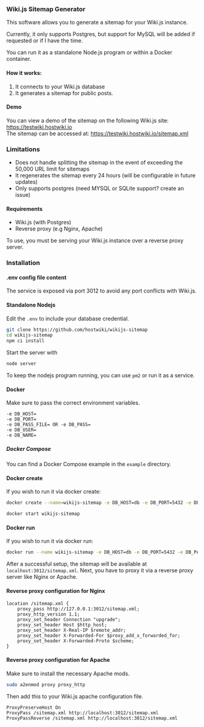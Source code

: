 ### Wiki.js Sitemap Generator

This software allows you to generate a sitemap for your Wiki.js instance.  

Currently, it only supports Postgres, but support for MySQL will be added if requested or if I have the time.  

You can run it as a standalone Node.js program or within a Docker container.

#### How it works:
1. It connects to your Wiki.js database
2. It generates a sitemap for public posts.

#### Demo
You can view a demo of the sitemap on the following Wiki.js site: https://testwiki.hostwiki.io  
The sitemap can be accessed at: https://testwiki.hostwiki.io/sitemap.xml

### Limitations
- Does not handle splitting the sitemap in the event of exceeding the 50,000 URL limit for sitemaps
- It regenerates the sitemap every 24 hours (will be configurable in future updates)
- Only supports postgres (need MYSQL or SQLite support? create an issue)

#### Requirements
- Wiki.js (with Postgres)
- Reverse proxy (e.g Nginx, Apache)


To use, you must be serving your Wiki.js instance over a reverse proxy server.

### Installation

#### .env config file content
The service is exposed via port 3012 to avoid any port conflicts with Wiki.js.

#### Standalone Nodejs
Edit the `.env` to include your database credential.  

```bash
git clone https://github.com/hostwiki/wikijs-sitemap
cd wikijs-sitemap
npm ci install
```

Start the server with 
```bash
node server
```  

To keep the nodejs program running, you can use `pm2` or run it as a service.

#### Docker
Make sure to pass the correct environment variables.
```
-e DB_HOST=
-e DB_PORT=
-e DB_PASS_FILE= OR -e DB_PASS=
-e DB_USER=
-e DB_NAME=
```

##### Docker Compose
You can find a Docker Compose example in the `example` directory.

#### Docker create
If you wish to run it via docker create:   
```bash
docker create --name=wikijs-sitemap -e DB_HOST=db -e DB_PORT=5432 -e DB_PASS_FILE=/etc/wiki/.db-secret -v /etc/wiki/.db-secret:/etc/wiki/.db-secret:ro -e DB_USER=wiki -e DB_NAME=wiki --restart=unless-stopped --network=wikinet -p 3012:3012 hostwiki/wikijs-sitemap:1
```  
```bash
docker start wikijs-sitemap
````  

#### Docker run
If you wish to run it via docker run:  
```bash
docker run --name wikijs-sitemap -e DB_HOST=db -e DB_PORT=5432 -e DB_PASS_FILE=/etc/wiki/.db-secret -v /etc/wiki/.db-secret:/etc/wiki/.db-secret:ro -e DB_USER=wiki -e DB_NAME=wiki --restart=unless-stopped --network=wikinet -p 3012:3012 -d hostwiki/wikijs-sitemap:1
```

After a successful setup, the sitemap will be available at `localhost:3012/sitemap.xml`.
Next, you have to proxy it via a reverse proxy server like Nginx or Apache.

#### Reverse proxy configuration for Nginx

```
location /sitemap.xml {
    proxy_pass http://127.0.0.1:3012/sitemap.xml;
    proxy_http_version 1.1;
    proxy_set_header Connection "upgrade";
    proxy_set_header Host $http_host;
    proxy_set_header X-Real-IP $remote_addr;
    proxy_set_header X-Forwarded-For $proxy_add_x_forwarded_for;
    proxy_set_header X-Forwarded-Proto $scheme;
}
```

#### Reverse proxy configuration for Apache
Make sure to install the necessary Apache mods.  

```bash
sudo a2enmod proxy proxy_http
```

Then add this to your Wiki.js apache configuration file.  
```
ProxyPreserveHost On
ProxyPass /sitemap.xml http://localhost:3012/sitemap.xml
ProxyPassReverse /sitemap.xml http://localhost:3012/sitemap.xml
```
